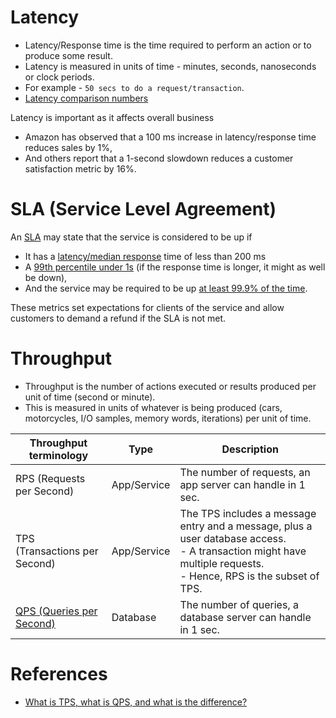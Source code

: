 # Latency
- Latency/Response time is the time required to perform an action or to produce some result.
- Latency is measured in units of time - minutes, seconds, nanoseconds or clock periods.
- For example - `50 secs to do a request/transaction`.
- [Latency comparison numbers](../../SystemEstimationTips.md#latency-comparison-numbers)

Latency is important as it affects overall business
- Amazon has observed that a 100 ms increase in latency/response time reduces sales by 1%, 
- And others report that a 1-second slowdown reduces a customer satisfaction metric by 16%.

# SLA (Service Level Agreement)
An [SLA](https://www.servicenow.com/products/itsm/what-is-sla.html) may state that the service is considered to be up if 
- It has a [latency/median response](https://www.servicenow.com/products/itsm/what-is-sla.html) time of less than 200 ms 
- A [99th percentile under 1s](../Reliability/HighAvailability.md#power-of-9s) (if the response time is longer, it might as well be down), 
- And the service may be required to be up [at least 99.9% of the time](../Reliability/HighAvailability.md#power-of-9s). 

These metrics set expectations for clients of the service and allow customers to demand a refund if the SLA is not met.

# Throughput
- Throughput is the number of actions executed or results produced per unit of time (second or minute).
- This is measured in units of whatever is being produced (cars, motorcycles, I/O samples, memory words, iterations) per unit of time.

| Throughput terminology                                                                                                           | Type          | Description                                                                                                                                                            |
|----------------------------------------------------------------------------------------------------------------------------------|---------------|------------------------------------------------------------------------------------------------------------------------------------------------------------------------|
| RPS (Requests per Second)                                                                                                        | App/Service   | The number of requests, an app server can handle in 1 sec.                                                                                                             |
| TPS (Transactions per Second)                                                                                                    | App/Service   | The TPS includes a message entry and a message, plus a user database access. <br/>- A transaction might have multiple requests.<br/>- Hence, RPS is the subset of TPS. |
| [QPS (Queries per Second)](https://support.huaweicloud.com/intl/en-us/waf_faq/waf_01_0179.html#waf_01_0179__table48681616133812) | Database      | The number of queries, a database server can handle in 1 sec.                                                                                                          |


# References
- [What is TPS, what is QPS, and what is the difference?](https://topic.alibabacloud.com/a/what-is-tps-what-is-qps-and-what-is-the-difference-_-internet_2_60_20293740.html)